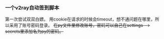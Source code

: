 ### 一个v2ray自动签到脚本
第一次尝试双双白嫖。
用cookie在请求的时候会timeout，想不通问题在哪里，所以采用了账号密码登录。
~~在py文件里修改账号，密码可以自己在settings --> secrets里添加名为py的密码。~~
